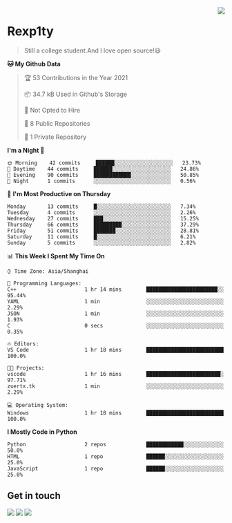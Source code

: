 <a href="#">
<img align="right" src="https://github-readme-stats.vercel.app/api?username=rexp1ty&show_icons=true&hide_border=true">
</a>

# Rexp1ty
> Still a college student.And I love open source!😃  

<!--START_SECTION:waka-->
**🐱 My Github Data** 

> 🏆 53 Contributions in the Year 2021
 > 
> 📦 34.7 kB Used in Github's Storage 
 > 
> 🚫 Not Opted to Hire
 > 
> 📜 8 Public Repositories 
 > 
> 🔑 1 Private Repository 
 > 
**I'm a Night 🦉** 

```text
🌞 Morning    42 commits     ██████░░░░░░░░░░░░░░░░░░░   23.73% 
🌆 Daytime    44 commits     ██████░░░░░░░░░░░░░░░░░░░   24.86% 
🌃 Evening    90 commits     ████████████░░░░░░░░░░░░░   50.85% 
🌙 Night      1 commits      ░░░░░░░░░░░░░░░░░░░░░░░░░   0.56%

```
📅 **I'm Most Productive on Thursday** 

```text
Monday       13 commits     █░░░░░░░░░░░░░░░░░░░░░░░░   7.34% 
Tuesday      4 commits      ░░░░░░░░░░░░░░░░░░░░░░░░░   2.26% 
Wednesday    27 commits     ███░░░░░░░░░░░░░░░░░░░░░░   15.25% 
Thursday     66 commits     █████████░░░░░░░░░░░░░░░░   37.29% 
Friday       51 commits     ███████░░░░░░░░░░░░░░░░░░   28.81% 
Saturday     11 commits     █░░░░░░░░░░░░░░░░░░░░░░░░   6.21% 
Sunday       5 commits      ░░░░░░░░░░░░░░░░░░░░░░░░░   2.82%

```


📊 **This Week I Spent My Time On** 

```text
⌚︎ Time Zone: Asia/Shanghai

💬 Programming Languages: 
C++                      1 hr 14 mins        ███████████████████████░░   95.44% 
YAML                     1 min               ░░░░░░░░░░░░░░░░░░░░░░░░░   2.29% 
JSON                     1 min               ░░░░░░░░░░░░░░░░░░░░░░░░░   1.93% 
C                        0 secs              ░░░░░░░░░░░░░░░░░░░░░░░░░   0.35%

🔥 Editors: 
VS Code                  1 hr 18 mins        █████████████████████████   100.0%

🐱‍💻 Projects: 
vscode                   1 hr 16 mins        ████████████████████████░   97.71% 
zuertx.tk                1 min               ░░░░░░░░░░░░░░░░░░░░░░░░░   2.29%

💻 Operating System: 
Windows                  1 hr 18 mins        █████████████████████████   100.0%

```

**I Mostly Code in Python** 

```text
Python                   2 repos             ████████████░░░░░░░░░░░░░   50.0% 
HTML                     1 repo              ██████░░░░░░░░░░░░░░░░░░░   25.0% 
JavaScript               1 repo              ██████░░░░░░░░░░░░░░░░░░░   25.0%

```



<!--END_SECTION:waka-->

## Get in touch
[![](https://img.shields.io/badge/-https://zuertx.tk-0e83cd?style=flat-square&logo=Blogger&logoColor=fff)](https://zuertx.tk)
[![](https://img.shields.io/badge/-@zuertx-3db6f1?style=flat-square&logo=Telegram&logoColor=2ca5e0)](https://t.me/zuertx)
[![](https://img.shields.io/badge/-zuertx@gmail.com-911318?style=flat-square&logo=Gmail&logoColor=white&labelColor=c14438)](mailto:zuertx_at_gmail.com)
